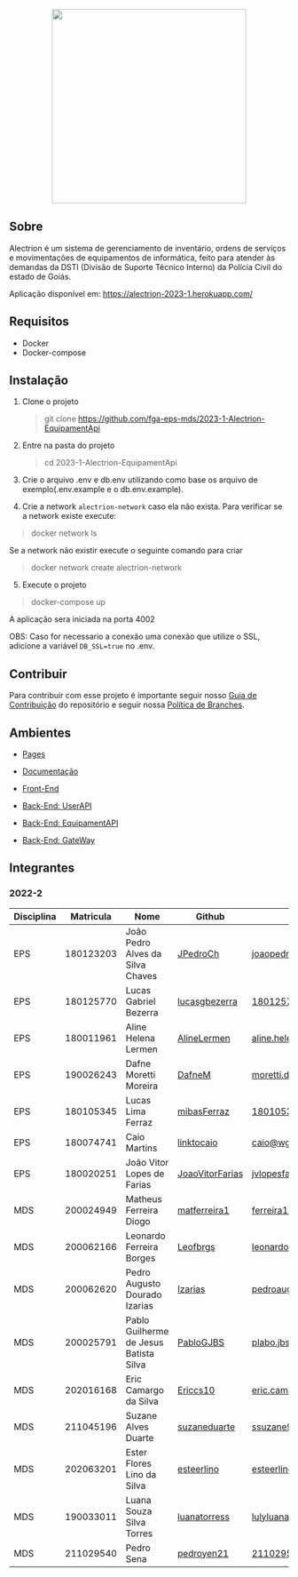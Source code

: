 <div align="center">
    <img src="https://github.com/fga-eps-mds/2022-1-Alectrion-DOC/blob/gh-pages/docs/documentation/Documentos/Identidade%20Visual/S%C3%ADmbolo_Alectrion.png?raw=true" height="350px" width="350px">
</div>

## Sobre

Alectrion é um sistema de gerenciamento de inventário, ordens de serviços e movimentações de equipamentos de informática,
feito para atender às demandas da DSTI (Divisão de Suporte Técnico Interno) da Polícia Civil do estado de Goiás.

Aplicação disponível em: https://alectrion-2023-1.herokuapp.com/

## Requisitos

 - Docker
 - Docker-compose

## Instalação

1. Clone o projeto 
    
    > git clone https://github.com/fga-eps-mds/2023-1-Alectrion-EquipamentApi

2. Entre na pasta do projeto
    
    > cd 2023-1-Alectrion-EquipamentApi

3. Crie o arquivo .env e db.env utilizando como base os arquivo de exemplo(.env.example e o db.env.example).

4. Crie a network ```alectrion-network``` caso ela não exista. Para verificar se a network existe execute:
> docker network ls

Se a network não existir execute o seguinte comando para criar
> docker network create alectrion-network

5. Execute o projeto
    
> docker-compose up

A aplicação sera iniciada na porta 4002

OBS: Caso for necessario a conexão uma conexão que utilize o SSL, adicione a variável ```DB_SSL=true``` no .env.

## Contribuir
Para contribuir com esse projeto é importante seguir nosso [Guia de Contribuição](https://fga-eps-mds.github.io/2022-2-Alectrion-DOC/#/./Documentos/guia-contribuicao.md) do repositório e seguir nossa [Política de Branches](https://fga-eps-mds.github.io/2022-2-Alectrion-DOC/#/./Documentos/Documentos/politicas-branch.md).

## Ambientes

- [Pages](https://fga-eps-mds.github.io/2023-1-Alectrion-DOC/)

- [Documentação](https://github.com/fga-eps-mds/2023-1-Alectrion-DOC)

- [Front-End](https://github.com/fga-eps-mds/2023-1-Alectrion-FrontEnd)

- [Back-End: UserAPI](https://github.com/fga-eps-mds/2023-1-Alectrion-UserAPI)
  
- [Back-End: EquipamentAPI](https://github.com/fga-eps-mds/2023-1-Alectrion-EquipamentApi) 

- [Back-End: GateWay](https://github.com/fga-eps-mds/2023-1-Alectrion-Gateway) 


## Integrantes

### 2022-2

| Disciplina | Matricula | Nome | Github | E-mail |
|------------|-----------|------|--------|--------|
|EPS|180123203|João Pedro Alves da Silva Chaves|[JPedroCh](https://github.com/JPedroCh)|joaopedroaschaves@gmail.com|
|EPS|180125770|Lucas Gabriel Bezerra|[lucasgbezerra](https://github.com/lucasgbezerra)|180125770@aluno.unb.br|
|EPS|180011961|Aline Helena Lermen|[AlineLermen](https://github.com/AlineLermen)|aline.helena.lermen@gmail.com|
|EPS|190026243|Dafne Moretti Moreira|[DafneM](https://github.com/DafneM)|moretti.dafne@gmail.com|
|EPS|180105345|Lucas Lima Ferraz|[mibasFerraz](https://github.com/mibasFerraz)|180105345@aluno.unb.br|
|EPS|180074741|Caio Martins|[linktocaio](https://github.com/linktocaio)|caio@wgo.com.br|
|EPS|180020251|João Vitor Lopes de Farias|[JoaoVitorFarias ](https://github.com/JoaoVitorFarias )|jvlopesfarias@gmail.com|
|MDS|200024949|Matheus Ferreira Diogo|[matferreira1](https://github.com/matferreira1)|ferreira123matheus@hotmail.com|
|MDS|200062166|Leonardo Ferreira Borges|[Leofbrgs](https://github.com/Leofbrgs)|leonardo81733@icloud.com|
|MDS|200062620|Pedro Augusto Dourado Izarias|[Izarias](https://github.com/Izarias)|pedroaugustoizarias@gmail.com|
|MDS|200025791|Pablo Guilherme de Jesus Batista Silva|[PabloGJBS](https://github.com/PabloGJBS)|plabo.jbs@gmail.com|
|MDS|202016168|Eric Camargo da Silva|[Ericcs10](https://github.com/Ericcs10)|eric.camargo.silva@gmail.com|
|MDS|211045196|Suzane Alves Duarte|[suzaneduarte](https://github.com/suzaneduarte)|ssuzane9@hotmail.com|
|MDS|202063201|Ester Flores Lino da Silva|[esteerlino](https://github.com/esteerlino)|esteerlino@gmail.com|
|MDS|190033011|Luana Souza Silva Torres|[luanatorress](https://github.com/luanatorress)|lulyluana53@hotmail.com|
|MDS|211029540|Pedro Sena|[pedroyen21](https://github.com/pedroyen21)|211029540@aluno.unb.br|
